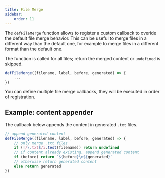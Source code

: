 ```yaml
---
title: File Merge
sidebar:
    order: 11
---
```


The `defFileMerge` function allows to register a custom callback to overide the default file merge behavior.
This can be useful to merge files in a different way than the default one, for example to merge files in a different format than the default one.

The function is called for all files; return the merged content or `undefined` is skipped.

```js
defFileMerge((filename, label, before, generated) => {
    ...
})
```

You can define multiple file merge callbacks, they will be executed in order of registration.

## Example: content appender

The callback below appends the content in generated `.txt` files.

```js
// append generated content
defFileMerge((filename, label, before, generated) => {
    // only merge .txt files
    if (!/\.txt$/i.test(filename)) return undefined
    // if content already existing, append generated content
    if (before) return `${before}\n${generated}`
    // otherwise return generated content
    else return generated
})
```
